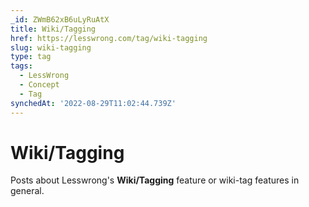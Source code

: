 ```yaml
---
_id: ZWmB62xB6uLyRuAtX
title: Wiki/Tagging
href: https://lesswrong.com/tag/wiki-tagging
slug: wiki-tagging
type: tag
tags:
  - LessWrong
  - Concept
  - Tag
synchedAt: '2022-08-29T11:02:44.739Z'
---
```


# Wiki/Tagging

Posts about Lesswrong's **Wiki/Tagging** feature or wiki-tag features in general.
